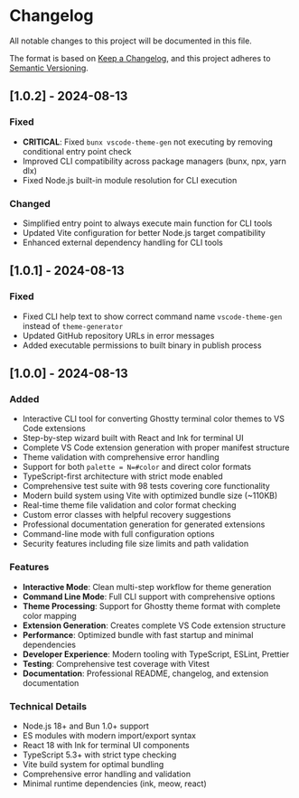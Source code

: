 # Changelog

All notable changes to this project will be documented in this file.

The format is based on [Keep a Changelog](https://keepachangelog.com/en/1.0.0/),
and this project adheres to [Semantic Versioning](https://semver.org/spec/v2.0.0.html).

## [1.0.2] - 2024-08-13

### Fixed
- **CRITICAL**: Fixed `bunx vscode-theme-gen` not executing by removing conditional entry point check
- Improved CLI compatibility across package managers (bunx, npx, yarn dlx)
- Fixed Node.js built-in module resolution for CLI execution

### Changed
- Simplified entry point to always execute main function for CLI tools
- Updated Vite configuration for better Node.js target compatibility
- Enhanced external dependency handling for CLI tools

## [1.0.1] - 2024-08-13

### Fixed
- Fixed CLI help text to show correct command name `vscode-theme-gen` instead of `theme-generator`
- Updated GitHub repository URLs in error messages
- Added executable permissions to built binary in publish process

## [1.0.0] - 2024-08-13

### Added
- Interactive CLI tool for converting Ghostty terminal color themes to VS Code extensions
- Step-by-step wizard built with React and Ink for terminal UI
- Complete VS Code extension generation with proper manifest structure
- Theme validation with comprehensive error handling
- Support for both `palette = N=#color` and direct color formats
- TypeScript-first architecture with strict mode enabled
- Comprehensive test suite with 98 tests covering core functionality
- Modern build system using Vite with optimized bundle size (~110KB)
- Real-time theme file validation and color format checking
- Custom error classes with helpful recovery suggestions
- Professional documentation generation for generated extensions
- Command-line mode with full configuration options
- Security features including file size limits and path validation

### Features
- **Interactive Mode**: Clean multi-step workflow for theme generation
- **Command Line Mode**: Full CLI support with comprehensive options
- **Theme Processing**: Support for Ghostty theme format with complete color mapping
- **Extension Generation**: Creates complete VS Code extension structure
- **Performance**: Optimized bundle with fast startup and minimal dependencies
- **Developer Experience**: Modern tooling with TypeScript, ESLint, Prettier
- **Testing**: Comprehensive test coverage with Vitest
- **Documentation**: Professional README, changelog, and extension documentation

### Technical Details
- Node.js 18+ and Bun 1.0+ support
- ES modules with modern import/export syntax
- React 18 with Ink for terminal UI components
- TypeScript 5.3+ with strict type checking
- Vite build system for optimal bundling
- Comprehensive error handling and validation
- Minimal runtime dependencies (ink, meow, react)